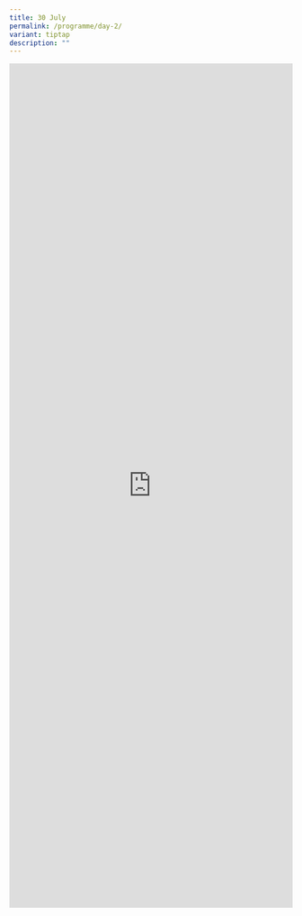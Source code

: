 ```yaml
---
title: 30 July
permalink: /programme/day-2/
variant: tiptap
description: ""
---
```

<div class="iframe-wrapper">
<iframe style="border: none;" height="1500px" width="100%" allowfullscreen="true" frameborder="0" src="https://docs.google.com/document/d/e/2PACX-1vRoYr8HehMh8JCXJt7VlIkM0LKpJTOurqlte9UH2zCQ3z9SP20N6CZyv3D-nThJ4J9VE7Ml3kRvIV6G/pub?embedded=true"></iframe>
</div>
<p></p>